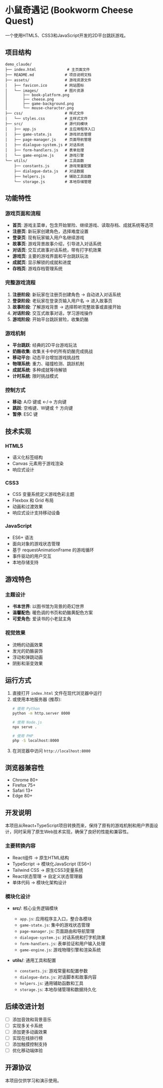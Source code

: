 # 小鼠奇遇记 (Bookworm Cheese Quest)

一个使用HTML5、CSS3和JavaScript开发的2D平台跳跃游戏。

## 项目结构

```
demo_claude/
├── index.html              # 主页面文件
├── README.md              # 项目说明文档
├── assets/                # 游戏资源文件
│   ├── favicon.ico        # 网站图标
│   └── images/            # 图片资源
│       ├── book-platform.png
│       ├── cheese.png
│       ├── game-background.png
│       └── mouse-character.png
├── css/                   # 样式文件
│   └── styles.css         # 主样式文件
├── src/                   # 源代码模块
│   ├── app.js             # 主应用程序入口
│   ├── game-state.js      # 游戏状态管理
│   ├── page-manager.js    # 页面导航管理
│   ├── dialogue-system.js # 对话系统
│   ├── form-handlers.js   # 表单处理
│   └── game-engine.js     # 游戏引擎
└── utils/                 # 工具函数
    ├── constants.js       # 游戏常量配置
    ├── dialogue-data.js   # 对话数据
    ├── helpers.js         # 辅助工具函数
    └── storage.js         # 本地存储管理
```

## 功能特性

### 游戏页面和流程
- **首页**: 游戏主菜单，包含开始冒险、继续游戏、读取存档、成就系统等选项
- **注册页**: 新玩家创建角色，选择难度设置
- **登录页**: 现有玩家输入用户名继续游戏
- **故事页**: 游戏背景故事介绍，引导进入对话系统
- **对话页**: 交互式故事对话系统，带有打字机效果
- **游戏页**: 主要的游戏界面和平台跳跃玩法
- **成就页**: 显示解锁的成就和进度
- **存档页**: 游戏存档管理系统

### 完整游戏流程
1. **注册阶段**: 新玩家在注册页创建角色 → 自动进入对话系统
2. **登录阶段**: 老玩家在登录页输入用户名 → 进入故事页
3. **故事阶段**: 了解游戏背景 → 选择聆听完整故事或直接开始
4. **对话阶段**: 交互式故事对话，学习游戏操作
5. **游戏阶段**: 开始平台跳跃冒险，收集奶酪

### 游戏机制
- **平台跳跃**: 经典的2D平台游戏玩法
- **奶酪收集**: 收集关卡中的所有奶酪完成挑战
- **移动平台**: 动态平台增加游戏挑战性
- **物理系统**: 重力、碰撞检测、跳跃机制
- **成就系统**: 多种成就等待解锁
- **计时系统**: 限时挑战模式

### 控制方式
- **移动**: A/D 键或 ←/→ 方向键
- **跳跃**: 空格键、W键或 ↑ 方向键
- **暂停**: ESC 键

## 技术实现

### HTML5
- 语义化标签结构
- Canvas 元素用于游戏渲染
- 响应式设计

### CSS3
- CSS 变量系统定义游戏色彩主题
- Flexbox 和 Grid 布局
- 动画和过渡效果
- 响应式设计支持移动设备

### JavaScript
- ES6+ 语法
- 面向对象的游戏状态管理
- 基于 requestAnimationFrame 的游戏循环
- 事件驱动的用户交互
- 本地存储支持

## 游戏特色

### 主题设计
- **书本世界**: 以图书馆为背景的奇幻世界
- **温馨配色**: 暖色调的书页和奶酪黄配色方案
- **可爱角色**: 爱读书的小老鼠主角

### 视觉效果
- 流畅的动画效果
- 发光的奶酪装饰
- 浮动和弹跳动画
- 阴影和渐变效果

## 运行方式

1. 直接打开 `index.html` 文件在现代浏览器中运行
2. 或使用本地服务器 (推荐):
   ```bash
   # 使用 Python
   python -m http.server 8000
   
   # 使用 Node.js
   npx serve .
   
   # 使用 PHP
   php -S localhost:8000
   ```
3. 在浏览器中访问 `http://localhost:8000`

## 浏览器兼容性

- Chrome 80+
- Firefox 75+
- Safari 13+
- Edge 80+

## 开发说明

本项目从React+TypeScript项目转换而来，保持了原有的游戏机制和用户界面设计，同时采用了原生Web技术实现，确保了良好的性能和兼容性。

### 主要转换内容
- React组件 → 原生HTML结构
- TypeScript → 模块化JavaScript (ES6+)
- Tailwind CSS → 原生CSS3变量系统
- React状态管理 → 自定义状态管理器
- 单体代码 → 模块化架构设计

### 模块化设计
- **src/**: 核心业务逻辑模块
  - `app.js`: 应用程序主入口，整合各模块
  - `game-state.js`: 集中的游戏状态管理
  - `page-manager.js`: 页面路由和导航管理
  - `dialogue-system.js`: 对话系统和打字机效果
  - `form-handlers.js`: 表单验证和用户输入处理
  - `game-engine.js`: 游戏物理引擎和渲染系统

- **utils/**: 通用工具和配置
  - `constants.js`: 游戏常量和配置参数
  - `dialogue-data.js`: 对话脚本和故事内容
  - `helpers.js`: 通用辅助函数和工具
  - `storage.js`: 本地存储管理和数据持久化

## 后续改进计划

- [ ] 添加音效和背景音乐
- [ ] 实现多关卡系统
- [ ] 添加更多动画效果
- [ ] 实现在线排行榜
- [ ] 添加触摸控制支持
- [ ] 优化移动端体验

## 开源协议

本项目仅供学习和演示使用。